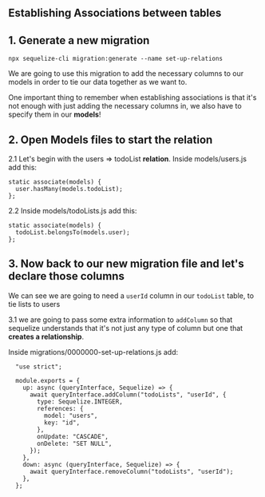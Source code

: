 ## Establishing Associations between tables

## 1. Generate a new migration

`npx sequelize-cli migration:generate --name set-up-relations`

We are going to use this migration to add the necessary columns to our models in order to tie our data together as we want to.

One important thing to remember when establishing associations is that it's not enough with just adding the necessary columns in, we also have to specify them in our **models**!

## 2. Open Models files to start the relation

2.1 Let's begin with the users => todoList **relation**.
Inside models/users.js add this:

    static associate(models) {
      user.hasMany(models.todoList);
    };

2.2 Inside models/todoLists.js add this:

    static associate(models) {
      todoList.belongsTo(models.user);
    };

## 3. Now back to our new migration file and let's declare those columns

We can see we are going to need a `userId` column in our `todoList` table, to tie lists to users

3.1 we are going to pass some extra information to `addColumn` so that sequelize understands that it's not just any type of column but one that **creates a relationship**.

Inside migrations/0000000-set-up-relations.js add:

      "use strict";

      module.exports = {
        up: async (queryInterface, Sequelize) => {
          await queryInterface.addColumn("todoLists", "userId", {
            type: Sequelize.INTEGER,
            references: {
              model: "users",
              key: "id",
            },
            onUpdate: "CASCADE",
            onDelete: "SET NULL",
          });
        },
        down: async (queryInterface, Sequelize) => {
          await queryInterface.removeColumn("todoLists", "userId");
        },
      };
